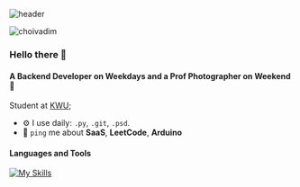 ![header](https://media.licdn.com/dms/image/D5616AQH_-4KLrlHPrw/profile-displaybackgroundimage-shrink_350_1400/0/1720282497829?e=1726099200&v=beta&t=CYRXkTS63dyfrQfOogVYP-ZKal-g9ca2u345q2nIEYk)
<p align="left"> <img src="https://komarev.com/ghpvc/?username=choivadim&label=Profile%20views&color=0e75b6&style=flat" alt="choivadim" /> </p>

### Hello there 👋

#### A Backend Developer on Weekdays and a Prof Photographer on Weekend 📆

Student at [KWU](https://www.kw.ac.kr/ko/index.jsp);<br>

- ⚙️ I use daily: `.py`, `.git`, `.psd`.
- 💬 `ping` me about **SaaS**, **LeetCode**, **Arduino**

#### Languages and Tools
[![My Skills](https://skillicons.dev/icons?i=py,fastapi,flask,django,nginx,postman,heroku,c,cpp,js,html,css,sqlite,postgres,git,docker,linux,bash,latex,ps,pr,figma,arduino,raspberrypi&perline=6)](https://skillicons.dev)

